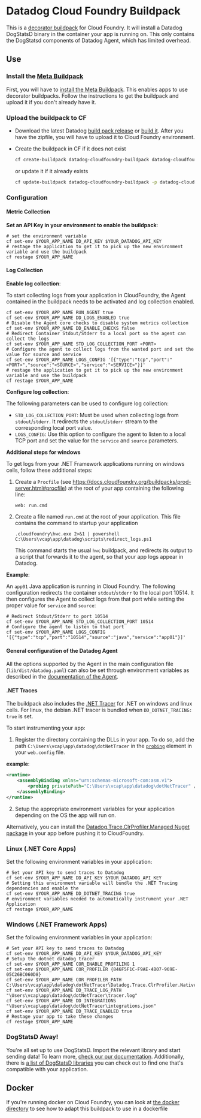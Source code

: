 # Datadog Cloud Foundry Buildpack

This is a [decorator buildpack](https://github.com/cf-platform-eng/meta-buildpack/blob/master/README.md#decorators) for Cloud Foundry. It will install a Datadog DogStatsD binary in the container your app is running on. This only contains the DogStatsd components of Datadog Agent, which has limited overhead.

## Use

### Install the [Meta Buildpack](https://github.com/cf-platform-eng/meta-buildpack#how-to-install-the-meta-buildpack)
First, you will have to [install the Meta Buildpack](https://github.com/cf-platform-eng/meta-buildpack#how-to-install-the-meta-buildpack). This enables apps to use decorator buildpacks. Follow the instructions to get the buildpack and upload it if you don't already have it.

### Upload the buildpack to CF
- Download the latest Datadog [build pack release](https://cloudfoundry.datadoghq.com/datadog-cloudfoundry-buildpack/datadog-cloudfoundry-buildpack-latest.zip) or [build it](/DEVELOPMENT.md#building). After you have the zipfile, you will have to upload it to Cloud Foundry environment.

- Create the buildpack in CF if it does not exist
    ```bash
    cf create-buildpack datadog-cloudfoundry-buildpack datadog-cloudfoundry-buildpack.zip 99 --enable
    ```
    or update it if it already exists
    ```bash
    cf update-buildpack datadog-cloudfoundry-buildpack -p datadog-cloudfoundry-buildpack.zip
    ```

### Configuration

#### Metric Collection

**Set an API Key in your environment to enable the buildpack**:

```shell
# set the environment variable
cf set-env $YOUR_APP_NAME DD_API_KEY $YOUR_DATADOG_API_KEY
# restage the application to get it to pick up the new environment variable and use the buildpack
cf restage $YOUR_APP_NAME
```

#### Log Collection

**Enable log collection**:

To start collecting logs from your application in CloudFoundry, the Agent contained in the buildpack needs to be activated and log collection enabled.

```
cf set-env $YOUR_APP_NAME RUN_AGENT true
cf set-env $YOUR_APP_NAME DD_LOGS_ENABLED true
# Disable the Agent core checks to disable system metrics collection
cf set-env $YOUR_APP_NAME DD_ENABLE_CHECKS false
# Redirect Container Stdout/Stderr to a local port so the agent can collect the logs
cf set-env $YOUR_APP_NAME STD_LOG_COLLECTION_PORT <PORT>
# Configure the agent to collect logs from the wanted port and set the value for source and service
cf set-env $YOUR_APP_NAME LOGS_CONFIG '[{"type":"tcp","port":"<PORT>","source":"<SOURCE>","service":"<SERVICE>"}]'
# restage the application to get it to pick up the new environment variable and use the buildpack
cf restage $YOUR_APP_NAME
```

**Configure log collection**:

The following parameters can be used to configure log collection:

- `STD_LOG_COLLECTION_PORT`: Must be used when collecting logs from `stdout`/`stderr`. It redirects the `stdout`/`stderr` stream to the corresponding local port value.
- `LOGS_CONFIG`: Use this option to configure the agent to listen to a local TCP port and set the value for the `service` and `source` parameters.

**Additional steps for windows**

To get logs from your .NET Framework applications running on windows cells, follow these additional steps:
1. Create a `Procfile` (see https://docs.cloudfoundry.org/buildpacks/prod-server.html#procfile) at the root of your app containing the following line:
    ```
    web: run.cmd
    ```
2. Create a file named `run.cmd` at the root of your application. This file contains the command to startup your application
    ```batch
    .cloudfoundry\hwc.exe 2>&1 | powershell C:\Users\vcap\app\datadog\scripts\redirect_logs.ps1
    ```
    This command starts the usual `hwc` buildpack, and redirects its output to a script that forwards it to the agent, so that your app logs appear in Datadog.

**Example**:

An `app01` Java application is running in Cloud Foundry. The following configuration redirects the container `stdout`/`stderr` to the local port 10514. It then configures the Agent to collect logs from that port while setting the proper value for `service` and `source`:

```
# Redirect Stdout/Stderr to port 10514
cf set-env $YOUR_APP_NAME STD_LOG_COLLECTION_PORT 10514
# Configure the agent to listen to that port
cf set-env $YOUR_APP_NAME LOGS_CONFIG '[{"type":"tcp","port":"10514","source":"java","service":"app01"}]'
```

#### General configuration of the Datadog Agent
All the options supported by the Agent in the main configuration file (`lib/dist/datadog.yaml`) can also be set through environment variables as described in the [documentation of the Agent](https://github.com/DataDog/datadog-agent/blob/master/docs/agent/config.md#environment-variables).

#### .NET Traces

The buildpack also includes the [.NET Tracer](https://docs.datadoghq.com/tracing/setup/dotnet-core/??tab=windows#installation) for .NET on windows and linux cells. For linux, the debian .NET tracer is bundled when `DD_DOTNET_TRACING: true` is set.

To start instrumenting your app:

1. Register the directory containing the DLLs in your app.
To do so, add the path `C:\Users\vcap\app\datadog\dotNetTracer` in the [`probing`](https://docs.microsoft.com/en-us/dotnet/framework/configure-apps/file-schema/runtime/probing-element) element in your `web.config` file.

**example**:
```xml
<runtime>
    <assemblyBinding xmlns="urn:schemas-microsoft-com:asm.v1">
        <probing privatePath="C:\Users\vcap\app\datadog\dotNetTracer" />
    </assemblyBinding>
</runtime>
```

2. Setup the appropriate environment variables for your application depending on the OS the app will run on.

Alternatively, you can install the [Datadog.Trace.ClrProfiler.Managed Nuget package](https://www.nuget.org/packages/Datadog.Trace.ClrProfiler.Managed) in your app before pushing it to CloudFoundry.

### Linux (.NET Core Apps)

Set the following environment variables in your application:
```
# Set your API key to send traces to Datadog
cf set-env $YOUR_APP_NAME DD_API_KEY $YOUR_DATADOG_API_KEY
# Setting this environment variable will bundle the .NET Tracing dependencies and enable the
cf set-env $YOUR_APP_NAME DD_DOTNET_TRACING true
# environment variables needed to automatically instrument your .NET Application
cf restage $YOUR_APP_NAME
```

### Windows (.NET Framework Apps)

Set the following environment variables in your application:
```
# Set your API key to send traces to Datadog
cf set-env $YOUR_APP_NAME DD_API_KEY $YOUR_DATADOG_API_KEY
# Setup the dotnet datadog tracer
cf set-env $YOUR_APP_NAME COR_ENABLE_PROFILING 1
cf set-env $YOUR_APP_NAME COR_PROFILER {846F5F1C-F9AE-4B07-969E-05C26BC060D8}
cf set-env $YOUR_APP_NAME COR_PROFILER_PATH C:\Users\vcap\app\datadog\dotNetTracer\Datadog.Trace.ClrProfiler.Native.dll
cf set-env $YOUR_APP_NAME DD_TRACE_LOG_PATH "\Users\vcap\app\datadog\dotNetTracer\tracer.log"
cf set-env $YOUR_APP_NAME DD_INTEGRATIONS "\Users\vcap\app\datadog\dotNetTracer\integrations.json"
cf set-env $YOUR_APP_NAME DD_TRACE_ENABLED true
# Restage your app to take these changes
cf restage $YOUR_APP_NAME
```

### DogStatsD Away!
You're all set up to use DogStatsD. Import the relevant library and start sending data! To learn more, [check our our documentation](https://docs.datadoghq.com/guides/DogStatsD/). Additionally, there is [a list of DogStatsD libraries](https://docs.datadoghq.com/libraries/) you can check out to find one that's compatible with your application.

## Docker

If you're running docker on Cloud Foundry, you can look at [the docker directory](docker/) to see how to adapt this buildpack to use in a dockerfile
